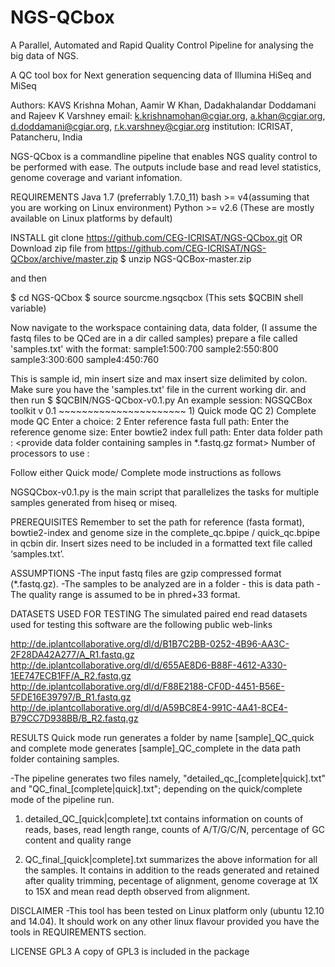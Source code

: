 # NGS-QCbox

A Parallel, Automated and Rapid Quality Control Pipeline for analysing the big data of NGS.

A QC tool box for Next generation sequencing data of Illumina HiSeq and MiSeq

Authors: KAVS Krishna Mohan, Aamir W Khan, Dadakhalandar Doddamani and Rajeev K Varshney
email: k.krishnamohan@cgiar.org, a.khan@cgiar.org, d.doddamani@cgiar.org, r.k.varshney@cgiar.org
institution: ICRISAT, Patancheru, India

NGS-QCbox is a commandline pipeline that enables NGS quality control to be performed with ease. The outputs include base and read level statistics, genome coverage and variant infomation.

REQUIREMENTS
Java 1.7 (preferrably 1.7.0_11)
bash >= v4(assuming that you are working on Linux environment)
Python >= v2.6
(These are mostly  available on Linux platforms by default)

INSTALL
git clone https://github.com/CEG-ICRISAT/NGS-QCbox.git
OR 
Download zip file from https://github.com/CEG-ICRISAT/NGS-QCbox/archive/master.zip
$ unzip  NGS-QCBox-master.zip

 and then 

$ cd NGS-QCbox
$ source sourcme.ngsqcbox (This sets $QCBIN shell variable)

Now navigate to the workspace containing data, data folder, (I assume the fastq files to be QCed are  in a dir called samples)
prepare a file called 'samples.txt' with the format:
sample1:500:700
sample2:550:800
sample3:300:600
sample4:450:760

This is sample id, min insert size and max insert size delimited by colon. Make sure you have the 'samples.txt' file in the current working dir.
and then run
$ $QCBIN/NGS-QCbox-v0.1.py 
An example session:
        NGSQCBox toolkit v 0.1
        ~~~~~~~~~~~~~~~~~~~~~~
        1) Quick mode QC
        2) Complete mode QC
        Enter a choice:
        2
Enter reference fasta full path: <path to reference file>
Enter the reference genome size: <enter reference genome size>
Enter bowtie2 index full path: <provide bowtie index path>
Enter data folder path : <provide data folder containing samples in *.fastq.gz format>
Number of processors to use :  <provide number of processors to use>

Follow either Quick mode/ Complete mode instructions as follows

NGSQCbox-v0.1.py is the main script that parallelizes the tasks for multiple samples generated from hiseq or miseq.

PREREQUISITES
Remember to set the path for reference (fasta format), bowtie2-index  and genome size in the complete_qc.bpipe / quick_qc.bpipe in qcbin dir.
Insert sizes need to be included in a formatted text file called ‘samples.txt’. 

ASSUMPTIONS
-The input fastq files are gzip compressed format (*.fastq.gz).
-The samples to be analyzed are in a folder  - this is data path
-The quality range is assumed to be in phred+33 format.

DATASETS USED FOR TESTING
The simulated paired end read datasets used for testing this software are the following public web-links



http://de.iplantcollaborative.org/dl/d/B1B7C2BB-0252-4B96-AA3C-2F28DA42A277/A_R1.fastq.gz
http://de.iplantcollaborative.org/dl/d/655AE8D6-B88F-4612-A330-1EE747ECB1FF/A_R2.fastq.gz
http://de.iplantcollaborative.org/dl/d/F88E2188-CF0D-4451-B56E-5FDE16E39797/B_R1.fastq.gz
http://de.iplantcollaborative.org/dl/d/A59BC8E4-991C-4A41-8CE4-B79CC7D938BB/B_R2.fastq.gz


RESULTS
Quick mode run generates a folder by name [sample]_QC_quick and complete mode generates [sample]_QC_complete in the data path folder containing samples.

-The pipeline generates two files namely, "detailed_qc_[complete|quick].txt"  and "QC_final_[complete|quick].txt"; depending on the quick/complete mode of the pipeline run.
1. detailed_QC_[quick|complete].txt contains information on counts of reads, bases, read length range, counts of A/T/G/C/N, percentage of GC content and quality range

2. QC_final_[quick|complete].txt summarizes the above information for all the samples. It contains in addition to  the  reads generated and retained after quality trimming, pecentage of alignment, genome coverage at 1X to 15X and mean read depth observed from alignment.

DISCLAIMER
-This tool has been tested on Linux platform only (ubuntu 12.10 and 14.04). It should work on any other linux flavour provided you have the tools in REQUIREMENTS section.

LICENSE
GPL3
A copy of GPL3 is included in the package



